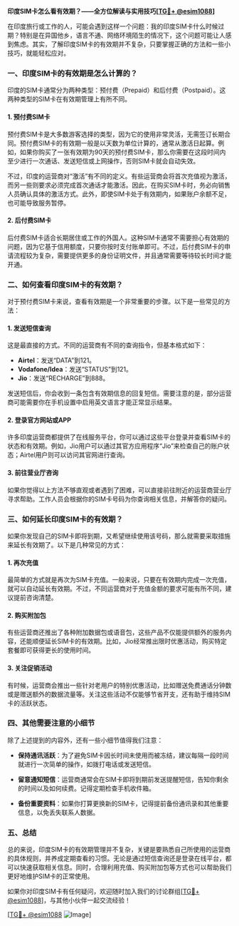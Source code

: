 **印度SIM卡怎么看有效期？——全方位解读与实用技巧[[TG💪+ @esim1088](https://t.me/s/esim1088)]**

在印度旅行或工作的人，可能会遇到这样一个问题：我的印度SIM卡什么时候过期？特别是在异国他乡，语言不通、网络环境陌生的情况下，这个问题可能让人感到焦虑。其实，了解印度SIM卡的有效期并不复杂，只要掌握正确的方法和一些小技巧，就能轻松应对。

### 一、印度SIM卡的有效期是怎么计算的？

印度的SIM卡通常分为两种类型：预付费（Prepaid）和后付费（Postpaid）。这两种类型的SIM卡在有效期管理上有所不同。

#### 1. 预付费SIM卡
预付费SIM卡是大多数游客选择的类型，因为它的使用非常灵活，无需签订长期合同。预付费SIM卡的有效期一般是以天数为单位计算的，通常从激活日起算。例如，如果你购买了一张有效期为90天的预付费SIM卡，那么你需要在这段时间内至少进行一次通话、发送短信或上网操作，否则SIM卡就会自动失效。

不过，印度的运营商对“激活”有不同的定义。有些运营商会将首次充值视为激活，而另一些则要求必须完成首次通话才能激活。因此，在购买SIM卡时，务必向销售人员确认具体的激活方式。此外，即使SIM卡处于有效期内，如果账户余额不足，也可能导致服务暂停。

#### 2. 后付费SIM卡
后付费SIM卡适合长期居住或工作的外国人。这种SIM卡通常不需要担心有效期的问题，因为它基于信用额度，只要你按时支付账单即可。不过，后付费SIM卡的申请流程较为复杂，需要提供更多的身份证明文件，并且通常需要等待较长时间才能开通。

### 二、如何查看印度SIM卡的有效期？

对于预付费SIM卡来说，查看有效期是一个非常重要的步骤。以下是一些常见的方法：

#### 1. 发送短信查询
这是最直接的方式。不同的运营商有不同的查询指令，但基本格式如下：
- **Airtel**：发送“DATA”到121。
- **Vodafone/Idea**：发送“STATUS”到121。
- **Jio**：发送“RECHARGE”到888。

发送短信后，你会收到一条包含有效期信息的回复短信。需要注意的是，部分运营商可能需要你在手机设置中启用英文语言才能正常显示结果。

#### 2. 登录官方网站或APP
许多印度运营商都提供了在线服务平台，你可以通过这些平台登录并查看SIM卡的状态和有效期。例如，Jio用户可以通过其官方应用程序“Jio”来检查自己的账户状态；Airtel用户则可以访问其官网进行查询。

#### 3. 前往营业厅咨询
如果你觉得以上方法不够直观或者遇到了困难，可以直接前往附近的运营商营业厅寻求帮助。工作人员会根据你的SIM卡号码为你查询相关信息，并解答你的疑问。

### 三、如何延长印度SIM卡的有效期？

如果你发现自己的SIM卡即将到期，又希望继续使用该号码，那么就需要采取措施来延长有效期了。以下是几种常见的方式：

#### 1. 再次充值
最简单的方式就是再次为SIM卡充值。一般来说，只要在有效期内完成一次充值，就可以自动延长有效期。不过，不同运营商对于充值金额的要求可能有所不同，建议提前咨询清楚。

#### 2. 购买附加包
有些运营商还推出了各种附加数据包或语音包，这些产品不仅能提供额外的服务内容，还能顺便延长SIM卡的有效期。比如，Jio经常推出限时优惠活动，购买特定套餐即可获得更长的使用时间。

#### 3. 关注促销活动
有时候，运营商会推出一些针对老用户的特别优惠活动，比如赠送免费通话分钟数或是赠送额外的数据流量等。关注这些活动不仅能够节省开支，还有助于维持SIM卡的活跃状态。

### 四、其他需要注意的小细节

除了上述提到的内容外，还有一些小细节值得我们注意：

- **保持通讯活跃**：为了避免SIM卡因长时间未使用而被冻结，建议每隔一段时间就进行一次简单的操作，如拨打电话或发送短信。
  
- **留意通知短信**：运营商通常会在SIM卡即将到期前发送提醒短信，告知你剩余的时间以及如何续费。记得定期检查手机收件箱。

- **备份重要资料**：如果你打算更换新的SIM卡，记得提前备份通讯录和其他重要信息，以免丢失联系人数据。

### 五、总结

总的来说，印度SIM卡的有效期管理并不复杂，关键是要熟悉自己所使用的运营商的具体规则，并养成定期查看的习惯。无论是通过短信查询还是登录在线平台，都可以快速获取相关信息。同时，合理利用充值、购买附加包等方式也可以帮助我们更好地维护SIM卡的正常使用。

如果你对印度SIM卡有任何疑问，欢迎随时加入我们的讨论群组[[TG💪+ @esim1088](https://t.me/s/esim1088)]，与其他小伙伴一起交流经验！

[[TG💪+ @esim1088](https://t.me/s/esim1088) ![Image](https://i.postimg.cc/4NQfJmqS/Snipaste-2025-05-13-00-14-12.png)]